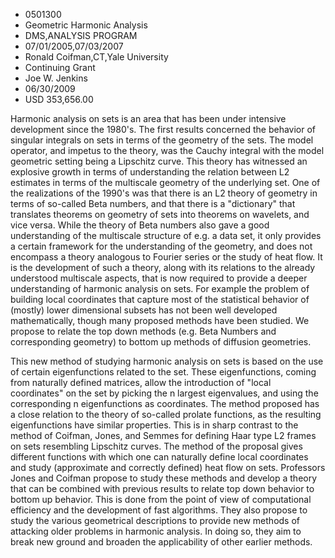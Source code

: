 
* 0501300
* Geometric Harmonic Analysis
* DMS,ANALYSIS PROGRAM
* 07/01/2005,07/03/2007
* Ronald Coifman,CT,Yale University
* Continuing Grant
* Joe W. Jenkins
* 06/30/2009
* USD 353,656.00

Harmonic analysis on sets is an area that has been under intensive development
since the 1980's. The first results concerned the behavior of singular integrals
on sets in terms of the geometry of the sets. The model operator, and impetus to
the theory, was the Cauchy integral with the model geometric setting being a
Lipschitz curve. This theory has witnessed an explosive growth in terms of
understanding the relation between L2 estimates in terms of the multiscale
geometry of the underlying set. One of the realizations of the 1990's was that
there is an L2 theory of geometry in terms of so-called Beta numbers, and that
there is a "dictionary" that translates theorems on geometry of sets into
theorems on wavelets, and vice versa. While the theory of Beta numbers also gave
a good understanding of the multiscale structure of e.g. a data set, it only
provides a certain framework for the understanding of the geometry, and does not
encompass a theory analogous to Fourier series or the study of heat flow. It is
the development of such a theory, along with its relations to the already
understood multiscale aspects, that is now required to provide a deeper
understanding of harmonic analysis on sets. For example the problem of building
local coordinates that capture most of the statistical behavior of (mostly)
lower dimensional subsets has not been well developed mathematically, though
many proposed methods have been studied. We propose to relate the top down
methods (e.g. Beta Numbers and corresponding geometry) to bottom up methods of
diffusion geometries.

This new method of studying harmonic analysis on sets is based on the use of
certain eigenfunctions related to the set. These eigenfunctions, coming from
naturally defined matrices, allow the introduction of "local coordinates" on the
set by picking the n largest eigenvalues, and using the corresponding n
eigenfunctions as coordinates. The method proposed has a close relation to the
theory of so-called prolate functions, as the resulting eigenfunctions have
similar properties. This is in sharp contrast to the method of Coifman, Jones,
and Semmes for defining Haar type L2 frames on sets resembling Lipschitz curves.
The method of the proposal gives different functions with which one can
naturally define local coordinates and study (approximate and correctly defined)
heat flow on sets. Professors Jones and Coifman propose to study these methods
and develop a theory that can be combined with previous results to relate top
down behavior to bottom up behavior. This is done from the point of view of
computational efficiency and the development of fast algorithms. They also
propose to study the various geometrical descriptions to provide new methods of
attacking older problems in harmonic analysis. In doing so, they aim to break
new ground and broaden the applicability of other earlier methods.
